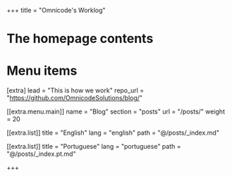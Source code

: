 +++
title = "Omnicode's Worklog"

# The homepage contents

# Menu items
[extra]
lead = "This is how we work"
repo_url = "https://github.com/OmnicodeSolutions/blog/"

[[extra.menu.main]]
name = "Blog"
section = "posts"
url = "/posts/"
weight = 20

[[extra.list]]
title = "English"
lang = "english"
path = "@/posts/_index.md"

[[extra.list]]
title = "Portuguese"
lang = "portuguese"
path = "@/posts/_index.pt.md"

+++
